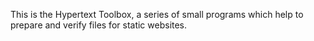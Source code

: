 This is the Hypertext Toolbox, a series of small programs which help to
prepare and verify files for static websites.
